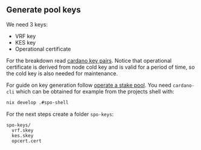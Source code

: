 
## Generate pool keys

We need 3 keys:

  - VRF key
  - KES key
  - Operational certificate

For the breakdown read [cardano key pairs](https://developers.cardano.org/docs/operate-a-stake-pool/cardano-key-pairs/). Notice that operational certificate is derived from node cold key and is valid for a period of time, so the cold key is also needed for maintenance.

For guide on key generation follow [operate a stake pool](https://developers.cardano.org/docs/operate-a-stake-pool/block-producer-keys). You need `cardano-cli` which can be obtained for example from the projects shell with:

```bash
nix develop .#spo-shell
```

For the next steps create a folder `spo-keys`: 

```
spo-keys/
  vrf.skey
  kes.skey
  opcert.cert
```

